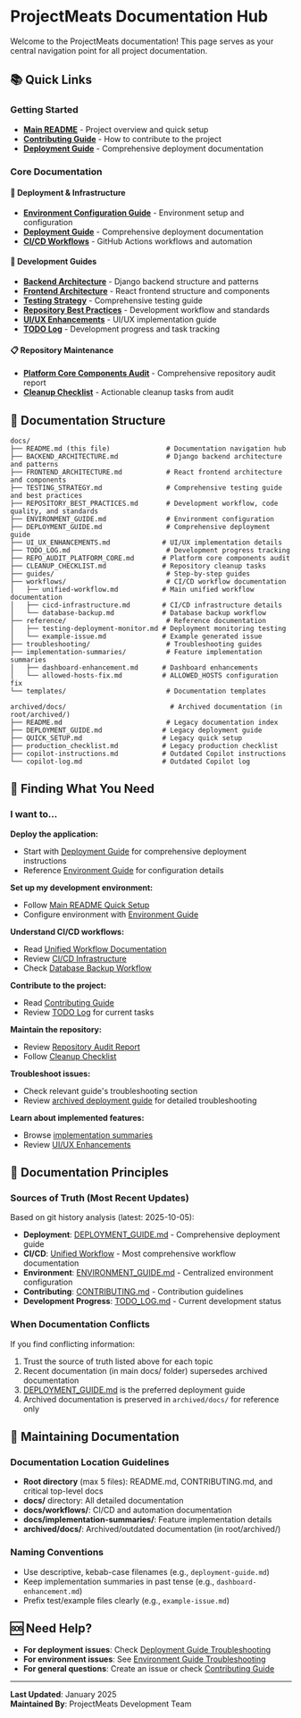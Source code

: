 # ProjectMeats Documentation Hub

Welcome to the ProjectMeats documentation! This page serves as your central navigation point for all project documentation.

## 📚 Quick Links

### Getting Started
- **[Main README](../README.md)** - Project overview and quick setup
- **[Contributing Guide](../CONTRIBUTING.md)** - How to contribute to the project
- **[Deployment Guide](DEPLOYMENT_GUIDE.md)** - Comprehensive deployment documentation

### Core Documentation

#### 🚀 Deployment & Infrastructure
- **[Environment Configuration Guide](ENVIRONMENT_GUIDE.md)** - Environment setup and configuration
- **[Deployment Guide](DEPLOYMENT_GUIDE.md)** - Comprehensive deployment documentation
- **[CI/CD Workflows](workflows/)** - GitHub Actions workflows and automation

#### 🔧 Development Guides
- **[Backend Architecture](BACKEND_ARCHITECTURE.md)** - Django backend structure and patterns
- **[Frontend Architecture](FRONTEND_ARCHITECTURE.md)** - React frontend structure and components
- **[Testing Strategy](TESTING_STRATEGY.md)** - Comprehensive testing guide
- **[Repository Best Practices](REPOSITORY_BEST_PRACTICES.md)** - Development workflow and standards
- **[UI/UX Enhancements](UI_UX_ENHANCEMENTS.md)** - UI/UX implementation guide
- **[TODO Log](TODO_LOG.md)** - Development progress and task tracking

#### 📋 Repository Maintenance
- **[Platform Core Components Audit](REPO_AUDIT_PLATFORM_CORE.md)** - Comprehensive repository audit report
- **[Cleanup Checklist](CLEANUP_CHECKLIST.md)** - Actionable cleanup tasks from audit

## 📁 Documentation Structure

```
docs/
├── README.md (this file)              # Documentation navigation hub
├── BACKEND_ARCHITECTURE.md            # Django backend architecture and patterns
├── FRONTEND_ARCHITECTURE.md           # React frontend architecture and components
├── TESTING_STRATEGY.md                # Comprehensive testing guide and best practices
├── REPOSITORY_BEST_PRACTICES.md       # Development workflow, code quality, and standards
├── ENVIRONMENT_GUIDE.md               # Environment configuration
├── DEPLOYMENT_GUIDE.md                # Comprehensive deployment guide
├── UI_UX_ENHANCEMENTS.md             # UI/UX implementation details
├── TODO_LOG.md                        # Development progress tracking
├── REPO_AUDIT_PLATFORM_CORE.md       # Platform core components audit
├── CLEANUP_CHECKLIST.md              # Repository cleanup tasks
├── guides/                            # Step-by-step guides
├── workflows/                         # CI/CD workflow documentation
│   ├── unified-workflow.md           # Main unified workflow documentation
│   ├── cicd-infrastructure.md        # CI/CD infrastructure details
│   └── database-backup.md            # Database backup workflow
├── reference/                         # Reference documentation
│   ├── testing-deployment-monitor.md # Deployment monitoring testing
│   └── example-issue.md              # Example generated issue
├── troubleshooting/                   # Troubleshooting guides
├── implementation-summaries/          # Feature implementation summaries
│   ├── dashboard-enhancement.md      # Dashboard enhancements
│   └── allowed-hosts-fix.md          # ALLOWED_HOSTS configuration fix
└── templates/                         # Documentation templates

archived/docs/                          # Archived documentation (in root/archived/)
├── README.md                          # Legacy documentation index
├── DEPLOYMENT_GUIDE.md               # Legacy deployment guide
├── QUICK_SETUP.md                    # Legacy quick setup
├── production_checklist.md           # Legacy production checklist
├── copilot-instructions.md           # Outdated Copilot instructions
└── copilot-log.md                    # Outdated Copilot log
```

## 🎯 Finding What You Need

### I want to...

**Deploy the application:**
- Start with [Deployment Guide](DEPLOYMENT_GUIDE.md) for comprehensive deployment instructions
- Reference [Environment Guide](ENVIRONMENT_GUIDE.md) for configuration details

**Set up my development environment:**
- Follow [Main README Quick Setup](../README.md#-quick-setup)
- Configure environment with [Environment Guide](ENVIRONMENT_GUIDE.md)

**Understand CI/CD workflows:**
- Read [Unified Workflow Documentation](workflows/unified-workflow.md)
- Review [CI/CD Infrastructure](workflows/cicd-infrastructure.md)
- Check [Database Backup Workflow](workflows/database-backup.md)

**Contribute to the project:**
- Read [Contributing Guide](../CONTRIBUTING.md)
- Review [TODO Log](TODO_LOG.md) for current tasks

**Maintain the repository:**
- Review [Repository Audit Report](REPO_AUDIT_PLATFORM_CORE.md)
- Follow [Cleanup Checklist](CLEANUP_CHECKLIST.md)

**Troubleshoot issues:**
- Check relevant guide's troubleshooting section
- Review [archived deployment guide](../archived/docs/DEPLOYMENT_GUIDE.md#-troubleshooting) for detailed troubleshooting

**Learn about implemented features:**
- Browse [implementation summaries](implementation-summaries/)
- Review [UI/UX Enhancements](UI_UX_ENHANCEMENTS.md)

## 🔑 Documentation Principles

### Sources of Truth (Most Recent Updates)
Based on git history analysis (latest: 2025-10-05):

- **Deployment**: [DEPLOYMENT_GUIDE.md](DEPLOYMENT_GUIDE.md) - Comprehensive deployment guide
- **CI/CD**: [Unified Workflow](workflows/unified-workflow.md) - Most comprehensive workflow documentation
- **Environment**: [ENVIRONMENT_GUIDE.md](ENVIRONMENT_GUIDE.md) - Centralized environment configuration
- **Contributing**: [CONTRIBUTING.md](../CONTRIBUTING.md) - Contribution guidelines
- **Development Progress**: [TODO_LOG.md](TODO_LOG.md) - Current development status

### When Documentation Conflicts
If you find conflicting information:
1. Trust the source of truth listed above for each topic
2. Recent documentation (in main docs/ folder) supersedes archived documentation
3. [DEPLOYMENT_GUIDE.md](DEPLOYMENT_GUIDE.md) is the preferred deployment guide
4. Archived documentation is preserved in `archived/docs/` for reference only

## 📝 Maintaining Documentation

### Documentation Location Guidelines
- **Root directory** (max 5 files): README.md, CONTRIBUTING.md, and critical top-level docs
- **docs/** directory: All detailed documentation
- **docs/workflows/**: CI/CD and automation documentation
- **docs/implementation-summaries/**: Feature implementation details
- **archived/docs/**: Archived/outdated documentation (in root/archived/)

### Naming Conventions
- Use descriptive, kebab-case filenames (e.g., `deployment-guide.md`)
- Keep implementation summaries in past tense (e.g., `dashboard-enhancement.md`)
- Prefix test/example files clearly (e.g., `example-issue.md`)

## 🆘 Need Help?

- **For deployment issues**: Check [Deployment Guide Troubleshooting](DEPLOYMENT_GUIDE.md#troubleshooting)
- **For environment issues**: See [Environment Guide Troubleshooting](ENVIRONMENT_GUIDE.md#troubleshooting)
- **For general questions**: Create an issue or check [Contributing Guide](../CONTRIBUTING.md)

---

**Last Updated**: January 2025  
**Maintained By**: ProjectMeats Development Team
